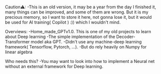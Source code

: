 Caution⚠:
-This is an old version, it may be a year from the day I finished it, many things can be improved, and some of them are wrong. But it is my precious memory, so I want to store it here, not gonna lose it, but it would be used for AI training( Copilot ) :)) which I wouldn't mind.

Overviews:
-Home_made_GPTv1.0. This is one of my old projects to learn about Deep learning
-The simple implementation of the Decoder-Transformer model aka GPT.
-Didn't use any machine-deep learning framework( Tensorflow, Pytorch, ...).
-But do rely heavily on Numpy for linear algebra

Who needs this?
-You may want to look into how to implement a Neural net without an external framework for Deep learning.

